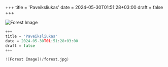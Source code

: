 +++
title = 'Paveiksliukas'
date = 2024-05-30T01:51:28+03:00
draft = false
+++

![Forest Image](/forest.jpg)


```go
+++
title = 'Paveiksliukas'
date = 2024-05-30T01:51:28+03:00
draft = false
+++

![Forest Image](/forest.jpg)